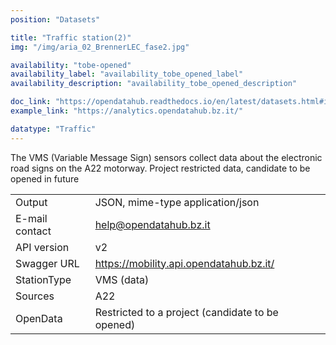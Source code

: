 ```yaml
---
position: "Datasets"

title: "Traffic station(2)"
img: "/img/aria_02_BrennerLEC_fase2.jpg"

availability: "tobe-opened"
availability_label: "availability_tobe_opened_label"
availability_description: "availability_tobe_opened_description"

doc_link: "https://opendatahub.readthedocs.io/en/latest/datasets.html#it-bz-opendatahub-trafficstation"
example_link: "https://analytics.opendatahub.bz.it/"

datatype: "Traffic"
---
```


The VMS (Variable Message Sign) sensors collect data about the electronic road signs on the A22 motorway. Project restricted data, candidate to be opened in future

|                |                                                  |
| :------------- | ------------------------------------------------ |
| Output         | JSON, mime-type application/json                 |
| E-mail contact | help@opendatahub.bz.it                           |
| API version    | v2                                               |
| Swagger URL    | https://mobility.api.opendatahub.bz.it/          |
| StationType    | VMS (data)                                       |
| Sources        | A22                                              |
| OpenData       | Restricted to a project (candidate to be opened) |
